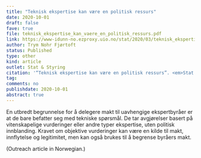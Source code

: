 ```yaml
---
title: "Teknisk ekspertise kan være en politisk ressurs"
date: 2020-10-01
draft: false
fave: true
file: teknisk_ekspertise_kan_vaere_en_politisk_ressurs.pdf
link: https://www-idunn-no.ezproxy.uio.no/stat/2020/03/teknisk_ekspertise_kan_vaere_en_politisk_ressurs
author: Trym Nohr Fjørtoft
status: Published
type: other
kind: article
outlet: Stat & Styring
citation: '“Teknisk ekspertise kan være en politisk ressurs”. <em>Stat & styring</em>.'
tag: 
comments: no
publishdate: 2020-10-01
abstract: true
---
```


En utbredt begrunnelse for å delegere makt til uavhengige ekspertbyråer er at de bare befatter seg med tekniske spørsmål. De tar avgjørelser basert på vitenskapelige vurderinger eller andre typer ekspertise, uten politisk innblanding. Kravet om objektive vurderinger kan være en kilde til makt, innflytelse og legitimitet, men kan også brukes til å begrense byråers makt.

(Outreach article in Norwegian.)